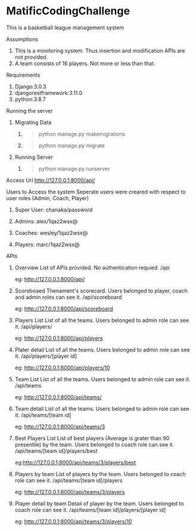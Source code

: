# MatificCodingChallenge
This is a basketball league management system

Assumptions

1. This is a monitoring system. Thus insertion and modification APIs are not provided.
2. A team consists of 16 players. Not more or less than that.


Requirements
1. Django:3.0.3
2. djangorestframework:3.11.0
3. python:3.8.7


Running the server
1. Migrating Data
	1. >python manage.py makemigrations
	2. >python manage.py migrate
	
2. Running Server
	1. >python manage.py runserver

Access Url
	http://127.0.0.1:8000/api/
	
Users to Access the system
	Seperate users were creared with respect to user roles (Admin, Coach, Player)
1. Super User: chanaka/password

2. Admins: alex/1qaz2wsx@

3. Coaches: wesley/1qaz2wsx@

4. Players: marc/1qaz2wsx@



APIs
1. Overview
	List of APIs provided. No authentication requied.
	/api
	
	eg: http://127.0.0.1:8000/api/
	
2. Scoreboaed
	Thenament's scorecard. Users belonged to player, coach and admin roles can see it.
	/api/scoreboard
	
	eg: http://127.0.0.1:8000/api/scoreboard
	
3. Players List
	List of all the teams. Users belonged to admin role can see it.
	/api/players/
	
	eg: http://127.0.0.1:8000/api/players
	
4. Plater detail
	List of all the teams. Users belonged to admin role can see it.
	/api/players/[player id]
	
	eg: http://127.0.0.1:8000/api/players/10
	
5. Team List
	List of all the teams. Users belonged to admin role can see it.
	/api/teams
	
	eg: http://127.0.0.1:8000/api/teams/
	
6. Team detail
	List of all the teams. Users belonged to admin role can see it.
	/api/teams/[team id]
	
	eg: http://127.0.0.1:8000/api/teams/3
	
7. Best Players List 
	List of best players (Average is grater than 90 presentile) by the team. Users belonged to coach role can see it.
	/api/teams/[team id]/players/best
	
	eg:http://127.0.0.1:8000/api/teams/3/players/best

8. Players by team
	List of players by the team. Users belonged to coach role can see it.
	/api/teams/[team id]/players
	
	eg: http://127.0.0.1:8000/api/teams/3/players
	
9. Player detail by team
	Detail of player by the team. Users belonged to coach role can see it.
	/api/teams/[team id]/players/[player id]
	
	eg: http://127.0.0.1:8000/api/teams/3/players/10
